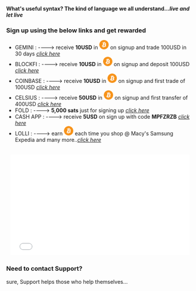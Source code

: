 

**What's useful syntax?  The kind of language we all understand..._live and let live_**

### Sign up using the below links and get rewarded

- GEMINI : ----> receive **10USD** in <img src="btc_icon.png" alt="btc" width="25" height="25"> on signup and trade 100USD in 30 days _[click here](https://gemini.com/share/qz6d8kfe)_
- BLOCKFI : ----> receive **10USD** in <img src="btc_icon.png" alt="btc" width="25" height="25"> on signup and deposit 100USD _[click here](https://blockfi.com/?ref=e67ce9d2)_
- COINBASE : ----> receive **10USD** in <img src="btc_icon.png" alt="btc" width="25" height="25"> on signup and first trade of 100USD _[click here](https://www.coinbase.com/join/shriva_rx)_ 
- CELSIUS : ----> receive **50USD** in <img src="btc_icon.png" alt="btc" width="25" height="25"> on signup and first transfer of 400USD _[click here](https://celsiusnetwork.app.link/168531fa35)_ 
- FOLD : ----> **5,000 sats** just for signing up _[click here](https://use.foldapp.com/r/TAJHF47W)_ 
- CASH APP : ----> receive **5USD** on sign up with code **MPFZRZB** _[click here](https://cash.app)_ 
- LOLLI : ----> earn <img src="btc_icon.png" alt="btc" width="25" height="25"> each time you shop @ Macy's Samsung Expedia and many more.._[click here](https://lolli.com/share/3zEBDefcZs)_ 


<br>
<center><iframe src="giphy.gif" width="480" height="270" frameBorder="0" class="giphy-embed" allowFullScreen></iframe></center>



### Need to contact Support?
sure, Support helps those who help themselves...
